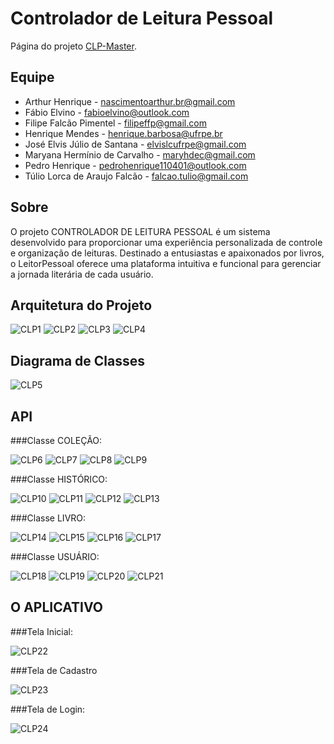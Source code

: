 # Controlador de Leitura Pessoal

Página do projeto [CLP-Master](https://github.com/filipeffp/clp-master).


## Equipe

- Arthur Henrique  - nascimentoarthur.br@gmail.com
- Fábio Elvino - fabioelvino@outlook.com
- Filipe Falcão Pimentel - filipeffp@gmail.com
- Henrique Mendes - henrique.barbosa@ufrpe.br
- José Elvis Júlio de Santana - elvislcufrpe@gmail.com
- Maryana Hermínio de Carvalho - maryhdec@gmail.com
- Pedro Henrique - pedrohenrique110401@outlook.com
- Túlio Lorca de Araujo Falcão - falcao.tulio@gmail.com


## Sobre

O projeto CONTROLADOR DE LEITURA PESSOAL é um sistema desenvolvido para proporcionar uma experiência personalizada de controle e organização de leituras. Destinado a entusiastas e apaixonados por livros, o LeitorPessoal oferece uma plataforma intuitiva e funcional para gerenciar a jornada literária de cada usuário. 

## Arquitetura do Projeto

![CLP1](./images/doc1.jpg)
![CLP2](./images/doc2.jpg)
![CLP3](./images/doc3.jpg)
![CLP4](./images/doc4.jpg)

## Diagrama de Classes

![CLP5](./images/doc5.jpg)

## API


###Classe COLEÇÃO:

![CLP6](./images/colecaoGET.jpg)
![CLP7](./images/colecaoRead.jpg)
![CLP8](./images/colecaoDelete.jpg)
![CLP9](./images/colecaoUpdate.jpg)

###Classe HISTÓRICO:

![CLP10](./images/historicoList.jpg)
![CLP11](./images/historicoRead.jpg)
![CLP12](./images/historicoDelete.jpg)
![CLP13](./images/historicoUpdate.jpg)

###Classe LIVRO:

![CLP14](./images/livroList.jpg)
![CLP15](./images/livroRead.jpg)
![CLP16](./images/livroDelete.jpg)
![CLP17](./images/livroUpdate.jpg)

###Classe USUÁRIO:

![CLP18](./images/usuarioList.jpg)
![CLP19](./images/usuarioRead.jpg)
![CLP20](./images/usuarioDelete.jpg)
![CLP21](./images/usuarioUpdate.jpg)

## O APLICATIVO

###Tela Inicial:

![CLP22](./images/tela_inicial.jpg)

###Tela de Cadastro

![CLP23](./images/tela_cadastro.jpg)

###Tela de Login:

![CLP24](./images/tela_login.jpg)









